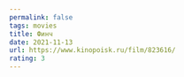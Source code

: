 ```yaml
---
permalink: false
tags: movies
title: Финч
date: 2021-11-13
url: https://www.kinopoisk.ru/film/823616/
rating: 3
---
```

